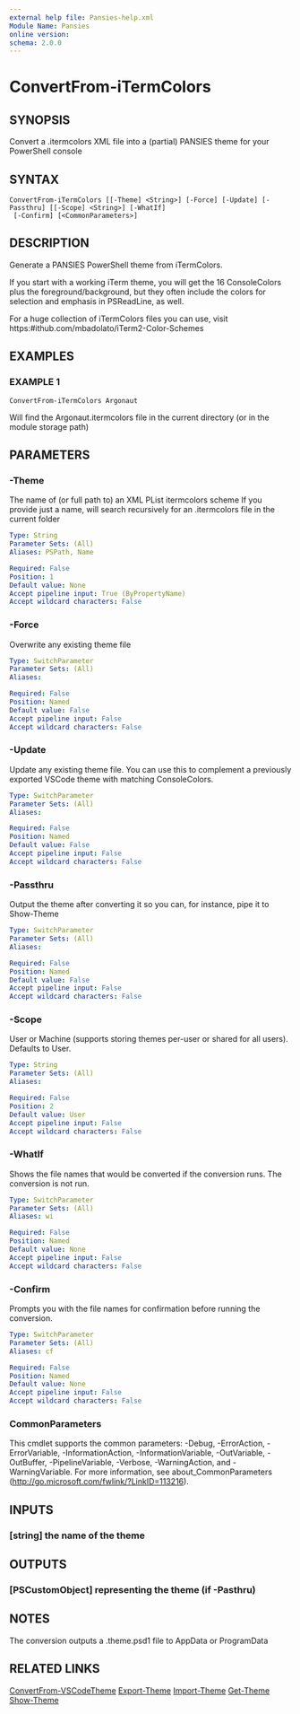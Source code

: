 ```yaml
---
external help file: Pansies-help.xml
Module Name: Pansies
online version: 
schema: 2.0.0
---
```


# ConvertFrom-iTermColors

## SYNOPSIS
Convert a .itermcolors XML file into a (partial) PANSIES theme for your PowerShell console

## SYNTAX

```
ConvertFrom-iTermColors [[-Theme] <String>] [-Force] [-Update] [-Passthru] [[-Scope] <String>] [-WhatIf]
 [-Confirm] [<CommonParameters>]
```

## DESCRIPTION
Generate a PANSIES PowerShell theme from iTermColors.

If you start with a working iTerm theme, you will get the 16 ConsoleColors plus the foreground/background, but they often include the colors for selection and emphasis in PSReadLine, as well.

For a huge collection of iTermColors files you can use, visit https:#ithub.com/mbadolato/iTerm2-Color-Schemes

## EXAMPLES

### EXAMPLE 1
```
ConvertFrom-iTermColors Argonaut
```

Will find the Argonaut.itermcolors file in the current directory (or in the module storage path)

## PARAMETERS

### -Theme
The name of (or full path to) an XML PList itermcolors scheme
If you provide just a name, will search recursively for an .itermcolors file in the current folder

```yaml
Type: String
Parameter Sets: (All)
Aliases: PSPath, Name

Required: False
Position: 1
Default value: None
Accept pipeline input: True (ByPropertyName)
Accept wildcard characters: False
```

### -Force
Overwrite any existing theme file

```yaml
Type: SwitchParameter
Parameter Sets: (All)
Aliases: 

Required: False
Position: Named
Default value: False
Accept pipeline input: False
Accept wildcard characters: False
```

### -Update
Update any existing theme file. You can use this to complement a previously exported VSCode theme with matching ConsoleColors.

```yaml
Type: SwitchParameter
Parameter Sets: (All)
Aliases: 

Required: False
Position: Named
Default value: False
Accept pipeline input: False
Accept wildcard characters: False
```

### -Passthru
Output the theme after converting it so you can, for instance, pipe it to Show-Theme

```yaml
Type: SwitchParameter
Parameter Sets: (All)
Aliases: 

Required: False
Position: Named
Default value: False
Accept pipeline input: False
Accept wildcard characters: False
```

### -Scope
User or Machine (supports storing themes per-user or shared for all users). Defaults to User.


```yaml
Type: String
Parameter Sets: (All)
Aliases: 

Required: False
Position: 2
Default value: User
Accept pipeline input: False
Accept wildcard characters: False
```

### -WhatIf
Shows the file names that would be converted if the conversion runs.
The conversion is not run.

```yaml
Type: SwitchParameter
Parameter Sets: (All)
Aliases: wi

Required: False
Position: Named
Default value: None
Accept pipeline input: False
Accept wildcard characters: False
```

### -Confirm
Prompts you with the file names for confirmation before running the conversion.

```yaml
Type: SwitchParameter
Parameter Sets: (All)
Aliases: cf

Required: False
Position: Named
Default value: None
Accept pipeline input: False
Accept wildcard characters: False
```

### CommonParameters
This cmdlet supports the common parameters: -Debug, -ErrorAction, -ErrorVariable, -InformationAction, -InformationVariable, -OutVariable, -OutBuffer, -PipelineVariable, -Verbose, -WarningAction, and -WarningVariable. For more information, see about_CommonParameters (http://go.microsoft.com/fwlink/?LinkID=113216).

## INPUTS

### [string] the name of the theme

## OUTPUTS

### [PSCustomObject] representing the theme (if -Pasthru)

## NOTES
The conversion outputs a .theme.psd1 file to AppData or ProgramData

## RELATED LINKS

[ConvertFrom-VSCodeTheme](ConvertFrom-VSCodeTheme.md)
[Export-Theme](Export-Theme.md)
[Import-Theme](Import-Theme.md)
[Get-Theme](Get-Theme.md)
[Show-Theme](Show-Theme.md)
